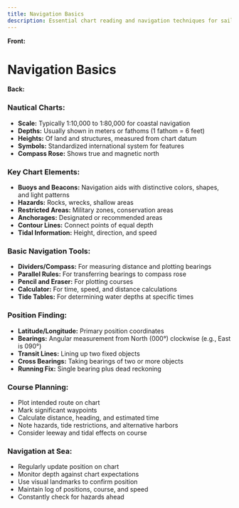 ```yaml
---
title: Navigation Basics
description: Essential chart reading and navigation techniques for sailors
---
```


**Front:**
# Navigation Basics

**Back:**
<div class="nautical-charts">
  <h3>Nautical Charts:</h3>
  <ul>
    <li><strong>Scale:</strong> Typically 1:10,000 to 1:80,000 for coastal navigation</li>
    <li><strong>Depths:</strong> Usually shown in meters or fathoms (1 fathom = 6 feet)</li>
    <li><strong>Heights:</strong> Of land and structures, measured from chart datum</li>
    <li><strong>Symbols:</strong> Standardized international system for features</li>
    <li><strong>Compass Rose:</strong> Shows true and magnetic north</li>
  </ul>
</div>

<div class="chart-elements">
  <h3>Key Chart Elements:</h3>
  <ul>
    <li><strong>Buoys and Beacons:</strong> Navigation aids with distinctive colors, shapes, and light patterns</li>
    <li><strong>Hazards:</strong> Rocks, wrecks, shallow areas</li>
    <li><strong>Restricted Areas:</strong> Military zones, conservation areas</li>
    <li><strong>Anchorages:</strong> Designated or recommended areas</li>
    <li><strong>Contour Lines:</strong> Connect points of equal depth</li>
    <li><strong>Tidal Information:</strong> Height, direction, and speed</li>
  </ul>
</div>

<div class="navigation-tools">
  <h3>Basic Navigation Tools:</h3>
  <ul>
    <li><strong>Dividers/Compass:</strong> For measuring distance and plotting bearings</li>
    <li><strong>Parallel Rules:</strong> For transferring bearings to compass rose</li>
    <li><strong>Pencil and Eraser:</strong> For plotting courses</li>
    <li><strong>Calculator:</strong> For time, speed, and distance calculations</li>
    <li><strong>Tide Tables:</strong> For determining water depths at specific times</li>
  </ul>
</div>

<div class="position-finding">
  <h3>Position Finding:</h3>
  <ul>
    <li><strong>Latitude/Longitude:</strong> Primary position coordinates</li>
    <li><strong>Bearings:</strong> Angular measurement from North (000°) clockwise (e.g., East is 090°)</li>
    <li><strong>Transit Lines:</strong> Lining up two fixed objects</li>
    <li><strong>Cross Bearings:</strong> Taking bearings of two or more objects</li>
    <li><strong>Running Fix:</strong> Single bearing plus dead reckoning</li>
  </ul>
</div>

<div class="course-planning">
  <h3>Course Planning:</h3>
  <ul>
    <li>Plot intended route on chart</li>
    <li>Mark significant waypoints</li>
    <li>Calculate distance, heading, and estimated time</li>
    <li>Note hazards, tide restrictions, and alternative harbors</li>
    <li>Consider leeway and tidal effects on course</li>
  </ul>
</div>

<div class="navigation-at-sea">
  <h3>Navigation at Sea:</h3>
  <ul>
    <li>Regularly update position on chart</li>
    <li>Monitor depth against chart expectations</li>
    <li>Use visual landmarks to confirm position</li>
    <li>Maintain log of positions, course, and speed</li>
    <li>Constantly check for hazards ahead</li>
  </ul>
</div>